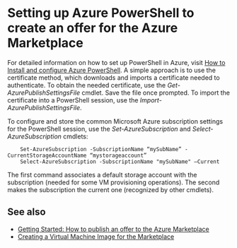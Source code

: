 <properties
   pageTitle="Setup PowerShell to create a VM for the Marketplace | Microsoft Azure"
   description="Instructions for setting up Azure PowerShell and use as an optional process flow to create VM images to deploy to and sell on the Azure Marketplace"
   services="marketplace-publishing"
   documentationCenter=""
   authors="HannibalSII"
   manager=""
   editor=""/>

<tags
   ms.service="marketplace-publishing"
   ms.devlang="na"
   ms.topic="article"
   ms.tgt_pltfrm="na"
   ms.workload="na"
   ms.date="10/08/2015"
   ms.author="hascipio"/>

# Setting up Azure PowerShell to create an offer for the Azure Marketplace
For detailed information on how to set up PowerShell in Azure, visit [How to Install and configure Azure PowerShell](../powershell-install-configure.md). A simple approach is to use the certificate method, which downloads and imports a certificate needed to authenticate. To obtain the needed certificate, use the *Get-AzurePublishSettingsFile* cmdlet. Save the file once prompted. To import the certificate into a PowerShell session, use the *Import-AzurePublishSettingsFile*.

To configure and store the common Microsoft Azure subscription settings for the PowerShell session, use the *Set-AzureSubscription* and *Select-AzureSubscription* cmdlets:

        Set-AzureSubscription -SubscriptionName “mySubName” -CurrentStorageAccountName “mystorageaccount”
        Select-AzureSubscription -SubscriptionName "mySubName" –Current

The first command associates a default storage account with the subscription (needed for some VM provisioning operations).  The second makes the subscription the current one (recognized by other cmdlets).

## See also
- [Getting Started: How to publish an offer to the Azure Marketplace](marketplace-publishing-getting-started.md)
- [Creating a Virtual Machine Image for the Marketplace](marketplace-publishing-vm-image-creation.md)
